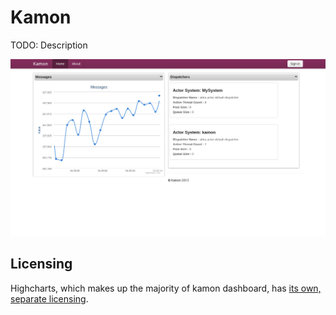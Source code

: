 Kamon
=========

TODO: Description

![First Implementation of Kamon in Action!!!](kamon-dashboard/kamon-dashboard-screenshot.png)


## Licensing

Highcharts, which makes up the majority of kamon dashboard, has [its own, separate licensing](http://shop.highsoft.com/highcharts.html).